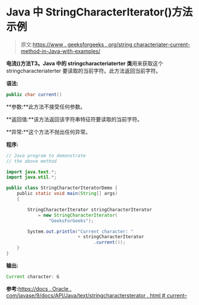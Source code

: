 # Java 中 StringCharacterIterator()方法示例

> 原文:[https://www . geeksforgeeks . org/string characteriater-current-method-in-Java-with-examples/](https://www.geeksforgeeks.org/stringcharacteriterator-current-method-in-java-with-examples/)

**电流()**方法**T3。Java 中的 stringcharacteriaterter 类**用来获取这个 stringcharacteriaterter 要读取的当前字符。此方法返回当前字符。

**语法:**

```java
public char current()

```

**参数:**此方法不接受任何参数。

**返回值:**该方法返回该字符串特征符要读取的当前字符。

**异常:**这个方法不抛出任何异常。

**程序:**

```java
// Java program to demonstrate
// the above method

import java.text.*;
import java.util.*;

public class StringCharacterIteratorDemo {
    public static void main(String[] args)
    {

        StringCharacterIterator stringCharacterIterator
            = new StringCharacterIterator(
                "GeeksForGeeks");

        System.out.println("Current character: "
                           + stringCharacterIterator
                                 .current());
    }
}
```

**输出:**

```java
Current character: G

```

**参考:**[https://docs . Oracle . com/javase/9/docs/API/Java/text/stringcharactersterator . html # current–](https://docs.oracle.com/javase/9/docs/api/java/text/StringCharacterIterator.html#current--)